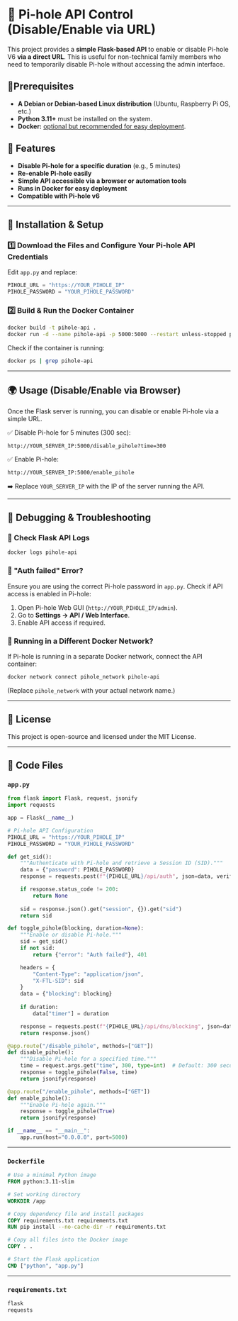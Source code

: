 # 🚀 Pi-hole API Control (Disable/Enable via URL)

This project provides a **simple Flask-based API** to enable or disable Pi-hole V6 **via a direct URL**. This is useful for non-technical family members who need to temporarily disable Pi-hole without accessing the admin interface.

## 📌Prerequisites
- **A Debian or Debian-based Linux distribution** (Ubuntu, Raspberry Pi OS, etc.)
- **Python 3.11+** must be installed on the system.
- **Docker:** [optional but recommended for easy deployment](https://docs.docker.com/engine/install/).
  
## 🌟 Features
- **Disable Pi-hole for a specific duration** (e.g., 5 minutes)
- **Re-enable Pi-hole easily**
- **Simple API accessible via a browser or automation tools**
- **Runs in Docker for easy deployment**
- **Compatible with Pi-hole v6**

---

## 🚀 Installation & Setup

### 1️⃣ Download the Files and Configure Your Pi-hole API Credentials
Edit `app.py` and replace:

```python
PIHOLE_URL = "https://YOUR_PIHOLE_IP"
PIHOLE_PASSWORD = "YOUR_PIHOLE_PASSWORD"
```

### 2️⃣ Build & Run the Docker Container

```sh
docker build -t pihole-api .
docker run -d --name pihole-api -p 5000:5000 --restart unless-stopped pihole-api
```

Check if the container is running:

```sh
docker ps | grep pihole-api
```

---

## 🌍 Usage (Disable/Enable via Browser)
Once the Flask server is running, you can disable or enable Pi-hole via a simple URL.

✅ Disable Pi-hole for 5 minutes (300 sec):
```
http://YOUR_SERVER_IP:5000/disable_pihole?time=300
```

✅ Enable Pi-hole:
```
http://YOUR_SERVER_IP:5000/enable_pihole
```

➡️ Replace `YOUR_SERVER_IP` with the IP of the server running the API.

---

## 🔧 Debugging & Troubleshooting

### 🔹 Check Flask API Logs
```sh
docker logs pihole-api
```

### 🔹 "Auth failed" Error?
Ensure you are using the correct Pi-hole password in `app.py`.
Check if API access is enabled in Pi-hole:
1. Open Pi-hole Web GUI (`http://YOUR_PIHOLE_IP/admin`).
2. Go to **Settings → API / Web Interface**.
3. Enable API access if required.

### 🔹 Running in a Different Docker Network?
If Pi-hole is running in a separate Docker network, connect the API container:
```sh
docker network connect pihole_network pihole-api
```
(Replace `pihole_network` with your actual network name.)

---

## 📜 License
This project is open-source and licensed under the MIT License.

---

## 📌 Code Files

### `app.py`
```python
from flask import Flask, request, jsonify
import requests

app = Flask(__name__)

# Pi-hole API Configuration
PIHOLE_URL = "https://YOUR_PIHOLE_IP"
PIHOLE_PASSWORD = "YOUR_PIHOLE_PASSWORD"

def get_sid():
    """Authenticate with Pi-hole and retrieve a Session ID (SID)."""
    data = {"password": PIHOLE_PASSWORD}
    response = requests.post(f"{PIHOLE_URL}/api/auth", json=data, verify=False)

    if response.status_code != 200:
        return None
    
    sid = response.json().get("session", {}).get("sid")
    return sid

def toggle_pihole(blocking, duration=None):
    """Enable or disable Pi-hole."""
    sid = get_sid()
    if not sid:
        return {"error": "Auth failed"}, 401

    headers = {
        "Content-Type": "application/json",
        "X-FTL-SID": sid
    }
    data = {"blocking": blocking}
    
    if duration:
        data["timer"] = duration

    response = requests.post(f"{PIHOLE_URL}/api/dns/blocking", json=data, headers=headers, verify=False)
    return response.json()

@app.route("/disable_pihole", methods=["GET"])
def disable_pihole():
    """Disable Pi-hole for a specified time."""
    time = request.args.get("time", 300, type=int)  # Default: 300 seconds
    response = toggle_pihole(False, time)
    return jsonify(response)

@app.route("/enable_pihole", methods=["GET"])
def enable_pihole():
    """Enable Pi-hole again."""
    response = toggle_pihole(True)
    return jsonify(response)

if __name__ == "__main__":
    app.run(host="0.0.0.0", port=5000)
```

---

### `Dockerfile`
```dockerfile
# Use a minimal Python image
FROM python:3.11-slim

# Set working directory
WORKDIR /app

# Copy dependency file and install packages
COPY requirements.txt requirements.txt
RUN pip install --no-cache-dir -r requirements.txt

# Copy all files into the Docker image
COPY . .

# Start the Flask application
CMD ["python", "app.py"]
```

---

### `requirements.txt`
```txt
flask
requests
